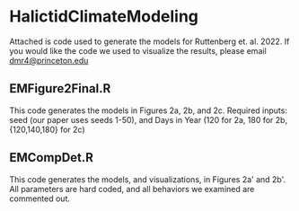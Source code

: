 # HalictidClimateModeling

Attached is code used to generate the models for Ruttenberg et. al. 2022.  If you would like the code we used to visualize the results, please email dmr4@princeton.edu

## EMFigure2Final.R

This code generates the models in Figures 2a, 2b, and 2c.  Required inputs: seed (our paper uses seeds 1-50), and Days in Year (120 for 2a, 180 for 2b, {120,140,180} for 2c)

## EMCompDet.R

This code generates the models, and visualizations, in Figures 2a' and 2b'.  All parameters are hard coded, and all behaviors we examined are commented out.  


